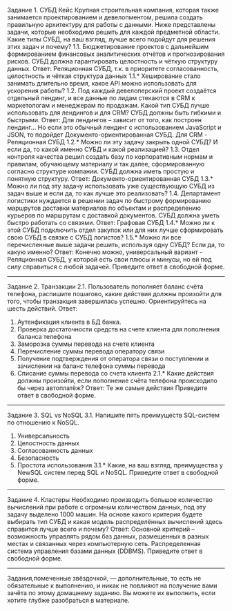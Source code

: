 Задание 1. СУБД
Кейс
Крупная строительная компания, которая также занимается проектированием и девелопментом, решила создать правильную архитектуру для работы с данными. Ниже представлены задачи, которые необходимо решить для каждой предметной области.
Какие типы СУБД, на ваш взгляд, лучше всего подойдут для решения этих задач и почему?
1.1. Бюджетирование проектов с дальнейшим формированием финансовых аналитических отчётов и прогнозирования рисков. СУБД должна гарантировать целостность и чёткую структуру данных.
Ответ: Реляционная СУБД, т.к. в приоритете согласованность, целостность и чёткая структура данных
1.1.* Хеширование стало занимать длительно время, какое API можно использовать для ускорения работы?
1.2. Под каждый девелоперский проект создаётся отдельный лендинг, и все данные по лидам стекаются в CRM к маркетологам и менеджерам по продажам. Какой тип СУБД лучше использовать для лендингов и для CRM? СУБД должны быть гибкими и быстрыми.
Ответ:
Для лендингов – зависит от того, как построен лендинг… Но если это обычный лендинг с использованием JavaScript и JSON, то подойдет Документо-ориентированная СУБД.
Для CRM - Реляционная СУБД
1.2.* Можно ли эту задачу закрыть одной СУБД? И если да, то какой именно СУБД и какой реализацией?
1.3. Отдел контроля качества решил создать базу по корпоративным нормам и правилам, обучающему материалу и так далее, сформированную согласно структуре компании. СУБД должна иметь простую и понятную структуру.
Ответ: Документо-ориентированная СУБД
1.3.* Можно ли под эту задачу использовать уже существующую СУБД из задач выше и если да, то как лучше это реализовать?
1.4. Департамент логистики нуждается в решении задач по быстрому формированию маршрутов доставки материалов по объектам и распределению курьеров по маршрутам с доставкой документов. СУБД должна уметь быстро работать со связями.
Ответ: Графовая СУБД
1.4.* Можно ли к этой СУБД подключить отдел закупок или для них лучше сформировать свою СУБД в связке с СУБД логистов?
1.5.* Можно ли все перечисленные выше задачи решить, используя одну СУБД? Если да, то какую именно?
Ответ: Конечно можно, универсальный вариант - Реляционная СУБД, у которой есть свои плюсы и минусы, но ей под силу справиться с любой задачей.
Приведите ответ в свободной форме.
________________________________________
Задание 2. Транзакции
2.1. Пользователь пополняет баланс счёта телефона, распишите пошагово, какие действия должны произойти для того, чтобы транзакция завершилась успешно. Ориентируйтесь на шесть действий.
Ответ:
1. Аутенфикация клиента в БД банка.
2. Проверка достаточности средств на счете клиента для пополнения баланса телефона
3. Заморозка суммы перевода на счете клиента
4. Перечисление суммы перевода оператору связи
5. Получение подтверждения от оператора связи о поступлении и зачислении на баланс телефона суммы перевода
6. Списание суммы перевода со счета клиента
2.1.* Какие действия должны произойти, если пополнение счёта телефона происходило бы через автоплатёж?
Ответ: Те же самые действия
Приведите ответ в свободной форме.
________________________________________
Задание 3. SQL vs NoSQL
3.1. Напишите пять преимуществ SQL-систем по отношению к NoSQL.
1. Универсальность
2. Целостность данных
3. Согласованность данных
4. Безопасность
5. Простота использования 
3.1.* Какие, на ваш взгляд, преимущества у NewSQL систем перед SQL и NoSQL.
Приведите ответ в свободной форме.
________________________________________
Задание 4. Кластеры
Необходимо производить большое количество вычислений при работе с огромным количеством данных, под эту задачу выделено 1000 машин.
На основе какого критерия будете выбирать тип СУБД и какая модель распределённых вычислений здесь справится лучше всего и почему?
Ответ: Основной критерий – возможность управлять рядом баз данных, размещенных в разных местах и связанных через компьютерную сеть. Распределенная система управления базами данных (DDBMS).
Приведите ответ в свободной форме.
________________________________________
Задания,помеченные звёздочкой, — дополнительные, то есть не обязательные к выполнению, и никак не повлияют на получение вами зачёта по этому домашнему заданию. Вы можете их выполнить, если хотите глубже разобраться в материале.

